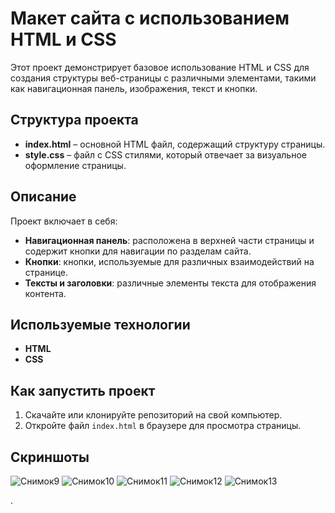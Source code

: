 
# Макет сайта с использованием HTML и CSS

Этот проект демонстрирует базовое использование HTML и CSS для создания структуры веб-страницы с различными элементами, такими как навигационная панель, изображения, текст и кнопки. 

## Структура проекта

- **index.html** – основной HTML файл, содержащий структуру страницы.
- **style.css** – файл с CSS стилями, который отвечает за визуальное оформление страницы.

## Описание

Проект включает в себя:

- **Навигационная панель**: расположена в верхней части страницы и содержит кнопки для навигации по разделам сайта.
- **Кнопки**: кнопки, используемые для различных взаимодействий на странице.
- **Тексты и заголовки**: различные элементы текста для отображения контента.


## Используемые технологии

- **HTML** 
- **CSS** 

## Как запустить проект

1. Скачайте или клонируйте репозиторий на свой компьютер.
2. Откройте файл `index.html` в браузере для просмотра страницы.

## Скриншоты
![Снимок9](https://github.com/user-attachments/assets/29fc606e-36e5-4ba7-b3d8-aff676ccffc8)
![Снимок10](https://github.com/user-attachments/assets/62b2fad3-481e-4ca1-9d57-f62b20714a62)
![Снимок11](https://github.com/user-attachments/assets/7398be6d-ff33-449f-9e58-941fc9b9a1a4)
![Снимок12](https://github.com/user-attachments/assets/88082c0a-3856-41d5-8e2a-28ab974cf379)
![Снимок13](https://github.com/user-attachments/assets/806d0727-09a9-4072-9d42-a88e187e04bd)

.


